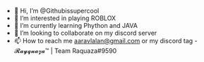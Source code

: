 - 👋 Hi, I’m @Githubissupercool
- 👀 I’m interested in playing ROBLOX
- 🌱 I’m currently learning Phython and JAVA
- 💞️ I’m looking to collaborate on my discord server
- 📫 How to reach me aaravlalan@gmail.com or my discord tag - 𝓡𝓪𝔂𝓺𝓾𝓪𝔃𝓪™ | Team Raquaza#9590

<!---
Githubissupercool/Githubissupercool is a ✨ special ✨ repository because its `README.md` (this file) appears on your GitHub profile.
You can click the Preview link to take a look at your changes.
--->
